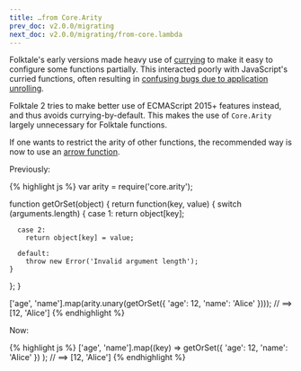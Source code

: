 ```yaml
---
title: …from Core.Arity
prev_doc: v2.0.0/migrating
next_doc: v2.0.0/migrating/from-core.lambda
---
```


Folktale's early versions made heavy use of [currying](https://en.wikipedia.org/wiki/Currying) to make it easy to configure some functions partially. This interacted poorly with JavaScript's curried functions, often resulting in [confusing bugs due to application unrolling](https://github.com/origamitower/folktale/issues/38).

Folktale 2 tries to make better use of ECMAScript 2015+ features instead, and thus avoids currying-by-default. This makes the use of `Core.Arity` largely unnecessary for Folktale functions.

If one wants to restrict the arity of other functions, the recommended way is now to use an [arrow function](https://developer.mozilla.org/en/docs/Web/JavaScript/Reference/Functions/Arrow_functions).

Previously:

{% highlight js %}
var arity = require('core.arity');

function getOrSet(object) {
  return function(key, value) {
    switch (arguments.length) {
      case 1:
        return object[key];

      case 2:
        return object[key] = value;

      default:
        throw new Error('Invalid argument length');
    }
  };
}

['age', 'name'].map(arity.unary(getOrSet({
  'age': 12,
  'name': 'Alice'
})));
// ==> [12, 'Alice']
{% endhighlight %}

Now:

{% highlight js %}
['age', 'name'].map((key) =>
  getOrSet({
    'age': 12,
    'name': 'Alice'
  })
);
// ==> [12, 'Alice']
{% endhighlight %}